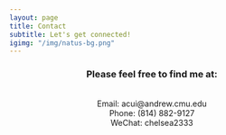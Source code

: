 ```yaml
---
layout: page
title: Contact
subtitle: Let's get connected!
igimg: "/img/natus-bg.png"
---
```




<center><h3>Please feel free to find me at:</h3></center>
<br>
<center>Email: acui@andrew.cmu.edu</center>
<center>Phone: (814) 882-9127</center>
<center>WeChat: chelsea2333</center>


